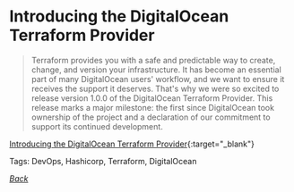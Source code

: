 # Introducing the DigitalOcean Terraform Provider

> Terraform provides you with a safe and predictable way to create, change, and version your infrastructure. It has become an essential part of many DigitalOcean users' workflow, and we want to ensure it receives the support it deserves. That's why we were so excited to release version 1.0.0 of the DigitalOcean Terraform Provider. This release marks a major milestone: the first since DigitalOcean took ownership of the project and a declaration of our commitment to support its continued development.

[Introducing the DigitalOcean Terraform Provider](https://www.info-site.com/doc){:target="_blank"}

Tags: DevOps, Hashicorp, Terraform, DigitalOcean

[_Back_](../)
